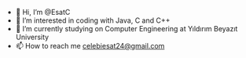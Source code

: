 - 👋 Hi, I’m @EsatC
- 👀 I’m interested in coding with Java, C and C++
- 🌱 I’m currently studying on Computer Engineering at Yıldırım Beyazıt University
- 📫 How to reach me celebiesat24@gmail.com

<!---
EsatC/EsatC is a ✨ special ✨ repository because its `README.md` (this file) appears on your GitHub profile.
You can click the Preview link to take a look at your changes.
--->
